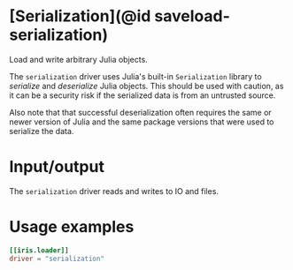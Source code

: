 # [Serialization](@id saveload-serialization)

Load and write arbitrary Julia objects.

The `serialization` driver uses Julia's built-in `Serialization` library to *serialize* and *deserialize* Julia objects. This should be used with caution, as it can be a security risk if the serialized data is from an untrusted source.

Also note that that successful deserialization often requires the same or newer version of Julia and the same package versions that were used to serialize the data.

# Input/output

The `serialization` driver reads and writes to IO and files.

# Usage examples

```toml
[[iris.loader]]
driver = "serialization"
```


